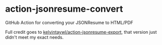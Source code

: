 # action-jsonresume-convert
GitHub Action for converting your JSONResume to HTML/PDF

Full credit goes to [kelvintaywl/action-jsonresume-export](https://github.com/kelvintaywl/action-jsonresume-export), that version just didn't meet my exact needs.
